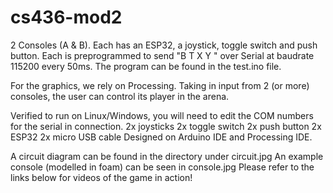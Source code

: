 # cs436-mod2

2 Consoles (A & B). 
Each has an ESP32, a joystick, toggle switch and push button.
Each is preprogrammed to send "B T X Y " over Serial at baudrate 115200 every 50ms.
The program can be found in the test.ino file.

For the graphics, we rely on Processing. Taking in input from 2 (or more) consoles, the user can control its player in the arena.

Verified to run on Linux/Windows, you will need to edit the COM numbers for the serial in connection.
2x joysticks
2x toggle switch
2x push button
2x ESP32
2x micro USB cable
Designed on Arduino IDE and Processing IDE.

A circuit diagram can be found in the directory under circuit.jpg
An example console (modelled in foam) can be seen in console.jpg
Please refer to the links below for videos of the game in action!

